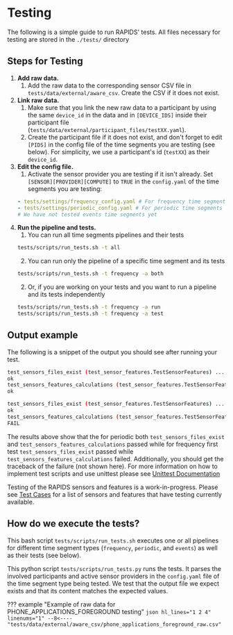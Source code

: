 # Testing

The following is a simple guide to run RAPIDS' tests. All files necessary for testing are stored in the `./tests/` directory

## Steps for Testing

1. **Add raw data.**
    1. Add the raw data to the corresponding sensor CSV file in `tests/data/external/aware_csv`. Create the CSV if it does not exist.
2. **Link raw data.**
    1. Make sure that you link the new raw data to a participant by using the same `device_id` in the data and in `[DEVICE_IDS]` inside their participant file (`tests/data/external/participant_files/testXX.yaml`). 
    2. Create the participant file if it does not exist, and don't forget to edit `[PIDS]` in the config file of the time segments you are testing (see below). For simplicity, we use a participant's id (`testXX`) as their `device_id`.
3. **Edit the config file.**
    1. Activate the sensor provider you are testing if it isn't already. Set `[SENSOR][PROVIDER][COMPUTE]` to `TRUE` in the `config.yaml` of the time segments you are testing:
    ```yaml
    - tests/settings/frequency_config.yaml # For frequency time segments
    - tests/settings/periodic_config.yaml # For periodic time segments
    # We have not tested events time segments yet
    ```
4. **Run the pipeline and tests.**
    1. You can run all time segments pipelines and their tests
    ```bash
    tests/scripts/run_tests.sh -t all
    ```
    2. You can run only the pipeline of a specific time segment and its tests
    ```bash
    tests/scripts/run_tests.sh -t frequency -a both
    ```
    2. Or, if you are working on your tests and you want to run a pipeline and its tests independently
    ```bash
    tests/scripts/run_tests.sh -t frequency -a run
    tests/scripts/run_tests.sh -t frequency -a test
    ```

## Output example
The following is a snippet of the output you should see after running your test.

```bash
test_sensors_files_exist (test_sensor_features.TestSensorFeatures) ... periodic
ok
test_sensors_features_calculations (test_sensor_features.TestSensorFeatures) ... periodic
ok

test_sensors_files_exist (test_sensor_features.TestSensorFeatures) ... frequency
ok
test_sensors_features_calculations (test_sensor_features.TestSensorFeatures) ... frequency
FAIL
```

The results above show that the for periodic both `test_sensors_files_exist` and `test_sensors_features_calculations` passed while for frequency first test `test_sensors_files_exist` passed while `test_sensors_features_calculations` failed. Additionally, you should get the traceback of the failure (not shown here). For more information on how to implement test scripts and use unittest please see [Unittest Documentation](https://docs.python.org/3.7/library/unittest.html#command-line-interface)

Testing of the RAPIDS sensors and features is a work-in-progress. Please see [Test Cases](../test-cases) for a list of sensors and features that have testing currently available.

## How do we execute the tests?
This bash script `tests/scripts/run_tests.sh` executes one or all pipelines for different time segment types (`frequency`, `periodic`, and `events`) as well as their tests (see below).

This python script `tests/scripts/run_tests.py` runs the tests. It parses the involved participants and active sensor providers in the `config.yaml` file of the time segment type being tested. We test that the output file we expect exists and that its content matches the expected values.

??? example "Example of raw data for PHONE_APPLICATIONS_FOREGROUND testing"
    ```json hl_lines="1 2 4" linenums="1"
    --8<---- "tests/data/external/aware_csv/phone_applications_foreground_raw.csv"
    ```